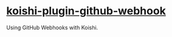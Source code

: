 # [koishi-plugin-github-webhook](https://koishi.js.org/plugins/github-webhook)

Using GitHub Webhooks with Koishi.
